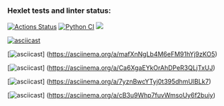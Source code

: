 ### Hexlet tests and linter status:

[![Actions Status](https://github.com/SoulH0unD/python-project-lvl1/workflows/hexlet-check/badge.svg)](https://github.com/SoulH0unD/python-project-lvl1/actions)
[![Python CI](https://github.com/SoulH0unD/python-project-lvl1/workflows/run_lint/badge.svg)](https://github.com/SoulH0unD/python-project-lvl1/actions)
<a href="https://codeclimate.com/github/SoulH0unD/python-project-lvl1/maintainability"><img src="https://api.codeclimate.com/v1/badges/53462ed6de3cd72d7096/maintainability" /></a>

[![asciicast]( https://asciinema.org/a/Hk2TfFFQBRTxQXuG7gdtnPCI6)]( https://asciinema.org/a/Hk2TfFFQBRTxQXuG7gdtnPCI6)

[![asciicast]( https://asciinema.org/a/mafXnNgLb4M6eFM91hYj9zKO5)] (https://asciinema.org/a/mafXnNgLb4M6eFM91hYj9zKO5)

[![asciicast]( https://asciinema.org/a/Ca6XgaEYkOrAhDPeR3QLjTxUJ)] (https://asciinema.org/a/Ca6XgaEYkOrAhDPeR3QLjTxUJ)

[![asciicast]( https://asciinema.org/a/7yznBwcYTyj0t395dhmUlBLk7)] (https://asciinema.org/a/7yznBwcYTyj0t395dhmUlBLk7)

[![asciicast]( https://asciinema.org/a/cB3u9Whp7fuvWmsoUy6f2buiy)] (https://asciinema.org/a/cB3u9Whp7fuvWmsoUy6f2buiy)
